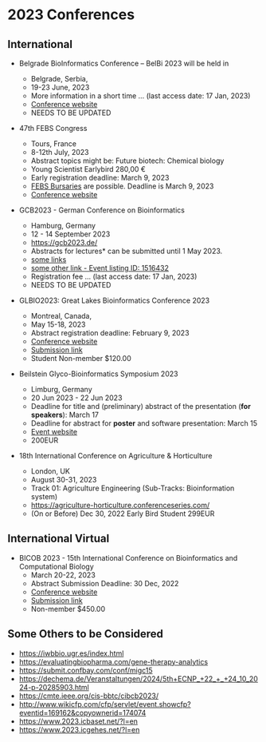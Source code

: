 # 2023 Conferences

## International

* Belgrade BioInformatics Conference – BelBi 2023 will be held in 
    * Belgrade, Serbia, 
    * 19-23 June, 2023
    * More information in a short time … (last access date: 17 Jan, 2023)
    * [Conference website](https://belbi.bg.ac.rs/)
    * NEEDS TO BE UPDATED

* 47th FEBS Congress
   *  Tours, France 
   *  8-12th July, 2023
   *  Abstract topics might be: Future biotech: Chemical biology
   *  Young Scientist Earlybird 280,00 €
   *  Early registration deadline: March 9, 2023
   *  [FEBS Bursaries](https://2023.febscongress.org/febs-bursaries) are possible. Deadline is March 9, 2023
   *  [Conference website](https://2023.febscongress.org/)

* GCB2023 - German Conference on Bioinformatics
    * Hamburg, Germany
    * 12 - 14 September 2023
    * https://gcb2023.de/
    * Abstracts for lectures* can be submitted until 1 May 2023.
    * [some links](https://dechema.de/en/Events/2023/GCB2023_+12__14_9_2023-p-20266631.html)
    * [some other link - Event listing ID: 1516432](https://conference-service.com/conferences/bioinformatics.html)
    * Registration fee ... (last access date: 17 Jan, 2023)
    * NEEDS TO BE UPDATED

* GLBIO2023: Great Lakes Bioinformatics Conference 2023
    * Montreal, Canada, 
    * May 15-18, 2023
    * Abstract registration deadline: February 9, 2023
    * [Conference website](https://www.iscb.org/glbio2023)
    * [Submission link](https://easychair.org/conferences/?conf=glbio2023)
    * Student Non-member $120.00

* Beilstein Glyco-Bioinformatics Symposium 2023
    * Limburg, Germany
    * 20 Jun 2023 - 22 Jun 2023
    * Deadline for title and (preliminary) abstract of the presentation (**for speakers**): March 17 
    * Deadline for abstract for **poster** and software presentation: March 15 
    * [Event website](https://www.beilstein-institut.de/en/symposia/glyco-bioinformatics/)
    * 200EUR

* 18th International Conference on Agriculture & Horticulture
    * London, UK
    * August 30-31, 2023 
    * Track 01: Agriculture Engineering (Sub-Tracks: Bioinformation system)
    * https://agriculture-horticulture.conferenceseries.com/
    * (On or Before) Dec 30, 2022 Early Bird Student 299EUR

## International Virtual

* BICOB 2023 - 15th International Conference on Bioinformatics and Computational Biology
    * March 20-22, 2023
    * Abstract Submission Deadline: 30 Dec, 2022
    * [Conference website](https://sceweb.sce.uhcl.edu/bicob23/)
    * [Submission link](https://easychair.org/conferences/?conf=bicob2023)
    *  Non-member $450.00

## Some Others to be Considered

* https://iwbbio.ugr.es/index.html
* https://evaluatingbiopharma.com/gene-therapy-analytics
* https://submit.confbay.com/conf/migc15
* https://dechema.de/Veranstaltungen/2024/5th+ECNP_+22_+_+24_10_2024-p-20285903.html
* https://cmte.ieee.org/cis-bbtc/cibcb2023/
* http://www.wikicfp.com/cfp/servlet/event.showcfp?eventid=169162&copyownerid=174074
* https://www.2023.icbaset.net/?l=en
* https://www.2023.icgehes.net/?l=en
